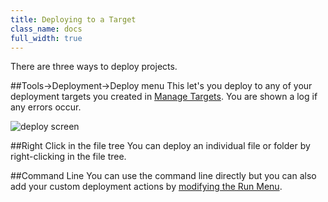 ```yaml
---
title: Deploying to a Target
class_name: docs
full_width: true
---
```


There are three ways to deploy projects.



##Tools->Deployment->Deploy menu
This let's you deploy to any of your deployment targets you created in [Manage Targets](/docs/deployment/create). You are shown a log if any errors occur.

![deploy screen](/img/docs/deploy-menu.png)


##Right Click in the file tree
You can deploy an individual file or folder by right-clicking in the file tree.


##Command Line
You can use the command line directly but you can also add your custom deployment actions by [modifying the Run Menu](/docs/boxes/run/).

